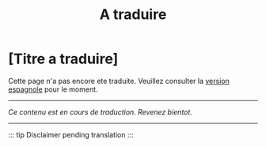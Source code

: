 ﻿---
title: [A traduire]
---

<!-- TODO: translation missing - French version -->

# [Titre a traduire]

Cette page n'a pas encore ete traduite. Veuillez consulter la [version espagnole](/es/test-search) pour le moment.

---

*Ce contenu est en cours de traduction. Revenez bientot.*

---

::: tip
Disclaimer pending translation
:::
